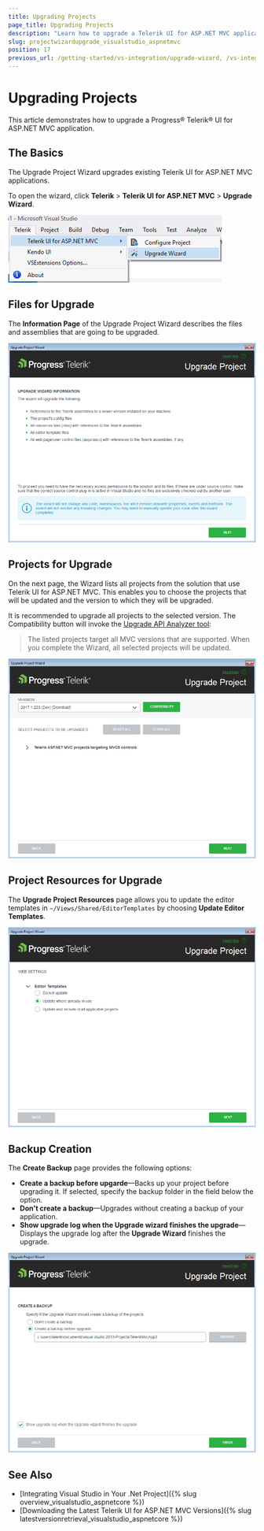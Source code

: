 ```yaml
---
title: Upgrading Projects
page_title: Upgrading Projects
description: "Learn how to upgrade a Telerik UI for ASP.NET MVC application."
slug: projectwizardupgrade_visualstudio_aspnetmvc
position: 17
previous_url: /getting-started/vs-integration/upgrade-wizard, /vs-integration-mvc/upgrade-wizard
---
```


# Upgrading Projects

This article demonstrates how to upgrade a Progress&reg; Telerik&reg; UI for ASP.NET MVC application.

## The Basics

The Upgrade Project Wizard upgrades existing Telerik UI for ASP.NET MVC applications.

To open the wizard, click **Telerik** > **Telerik UI for ASP.NET MVC** > **Upgrade Wizard**.

![{{ site.product_short }} Launching the Upgrade Wizard and choosing projects](../vs-integration/images/images-mvc/upgrade_menu.png)

## Files for Upgrade

The **Information Page** of the Upgrade Project Wizard describes the files and assemblies that are going to be upgraded.

![{{ site.product_short }} Upgrade Wizard Information page](../vs-integration/images/images-mvc/upgrade_warning.png)

## Projects for Upgrade

On the next page, the Wizard lists all projects from the solution that use Telerik UI for ASP.NET MVC. This enables you to choose the projects that will be updated and the version to which they will be upgraded.

It is recommended to upgrade all projects to the selected version. The Compatibility button will invoke the [Upgrade API Analyzer tool](https://docs.telerik.com/aspnet-mvc/vs-integration/upgrade-api-analyzer):

> The listed projects target all MVC versions that are supported. When you complete the Wizard, all selected projects will be updated.

![{{ site.product_short }} Choosing projects and distribution version](../vs-integration/images/images-mvc/upgrade_version.png)

## Project Resources for Upgrade

The **Upgrade Project Resources** page allows you to update the editor templates in `~/Views/Shared/EditorTemplates` by choosing **Update Editor Templates**.

![{{ site.product_short }} Updating project resources](../vs-integration/images/images-mvc/upgrade_settings.png)

## Backup Creation

The **Create Backup** page provides the following options:

- **Create a backup before upgarde**&mdash;Backs up your project before upgrading it. If selected, specify the backup folder in the field below the option.
- **Don't create a backup**&mdash;Upgrades without creating a backup of your application.
- **Show upgrade log when the Upgrade wizard finishes the upgrade**&mdash;Displays the upgrade log after the **Upgrade Wizard** finishes the upgrade.

![{{ site.product_short }} Creating backup](../vs-integration/images/images-mvc/upgrade_backup.png)

## See Also

* [Integrating Visual Studio in Your .Net Project]({% slug overview_visualstudio_aspnetcore %})
* [Downloading the Latest Telerik UI for ASP.NET MVC Versions]({% slug latestversionretrieval_visualstudio_aspnetcore %})
